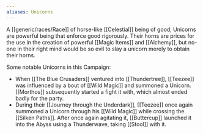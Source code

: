 ```yaml
---
aliases: Unicorns
---
```


A [[generic/races/Race]] of horse-like [[Celestial]] being of good, Unicorns are powerful being that enforce good rigorously. Their horns are prices for the use in the creation of powerful [[Magic Items]] and [[Alchemy]], but no-one in their right mind would be so evil to slay a unicorn merely to obtain their horns.

Some notable Unicorns in this Campaign:
- When [[The Blue Crusaders]] ventured into [[Thundertree]], [[Teezee]] was influenced by a bout of [[Wild Magic]] and summoned a Unicorn. [[Morthos]] subsequently started a fight it with, which almost ended badly for the party.
- During their [[Journey through the Underdark]], [[Teezee]] once again summoned a Unicorn through his [[Wild Magic]] while crossing the [[Silken Paths]]. After once again agitating it, [[Buttercup]] launched it into the Abyss using a Thunderwave, taking [[Stool]] with it.